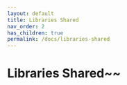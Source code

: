 ```yaml
---
layout: default
title: Libraries Shared
nav_order: 2
has_children: true
permalink: /docs/libraries-shared
---
```


# Libraries Shared~~
